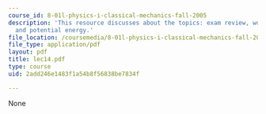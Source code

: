 ```yaml
---
course_id: 8-01l-physics-i-classical-mechanics-fall-2005
description: 'This resource discusses about the topics: exam review, work/energy,
  and potential energy.'
file_location: /coursemedia/8-01l-physics-i-classical-mechanics-fall-2005/2add246e1483f1a54b8f56838be7834f_lec14.pdf
file_type: application/pdf
layout: pdf
title: lec14.pdf
type: course
uid: 2add246e1483f1a54b8f56838be7834f

---
```

None